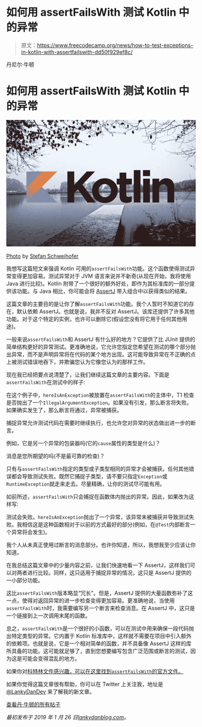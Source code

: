 # 如何用 assertFailsWith 测试 Kotlin 中的异常

> 原文：<https://www.freecodecamp.org/news/how-to-test-exceptions-in-kotlin-with-assertfailswith-dd50f929ef8c/>

丹尼尔·牛顿

# 如何用 assertFailsWith 测试 Kotlin 中的异常

![1*97MX1nM7-TWatCX9pbU-Kw](img/8421c8cf73facad58605635cb1850653.png)

[Photo](https://pixabay.com/en/late-autumn-snow-snowfall-lake-web-3841454/) by [Stefan Schweihofer](https://pixabay.com/en/users/stux-12364/)

我想写这篇短文来强调 Kotlin 可用的`assertFailsWith`功能。这个函数使得测试异常变得更加容易。测试异常对于 JVM 语言来说并不新奇(从现在开始，我将使用 Java 进行比较)。Kotlin 附带了一个很好的额外好处，即作为其标准库的一部分提供该功能。与 Java 相比，你可能会将 [AssertJ](http://joel-costigliola.github.io/assertj/) 带入组合中以获得类似的结果。

这篇文章的主要目的是让你了解`assertFailsWith`功能。我个人暂时不知道它的存在，默认依赖 AssertJ。也就是说，我并不反对 AssertJ。该库还提供了许多其他功能。对于这个特定的实例，也许可以删除它(假设您没有将它用于任何其他用途)。

一般来说`assertFailsWith`和 AssertJ 有什么好的地方？它提供了比 JUnit 提供的简单结构更好的异常测试。更准确地说，它允许您指定您希望在测试的哪个部分抛出异常，而不是声明异常将在代码的某个地方出现。这可能导致异常在不正确的点上被测试错误地吞下，并欺骗您认为它像您认为的那样工作。

现在我已经把要点说清楚了，让我们继续这篇文章的主要内容。下面是`assertFailsWith`在测试中的样子:

在这个例子中，`hereIsAnException`被放置在`assertFailsWith`的主体中，T1 检查是否抛出了一个`IllegalArgumentException`。如果没有引发，那么断言将失败。如果确实发生了，那么断言将通过，异常被捕获。

捕捉异常允许测试代码在需要时继续执行，也允许您对异常的状态做出进一步的断言。

例如，它是另一个异常的包装器吗(它的`cause`属性的类型是什么)？

消息是您所期望的吗(不是最可靠的检查)？

只有与`assertFailsWith`指定的类型或子类型相同的异常才会被捕获。任何其他错误都会导致测试失败。既然它捕捉子类型，请不要只指定`Exception`或`RuntimeException`就走来走去。尽量精确，让你的测试尽可能有用。

如前所述，`assertFailsWith`只会捕捉在函数体内抛出的异常。因此，如果改为这样写:

测试会失败。`hereIsAnException`抛出了一个异常，该异常未被捕获并导致测试失败。我相信这是这种函数相对于以前的方式最好的部分(例如，在`@Test`内部断言一个异常将会发生)。

我个人从未真正使用过断言的消息部分。也许你知道，所以，我想我至少应该让你知道。

在我总结这篇文章中的少量内容之前，让我们快速地看一下 AssertJ，这样我们可以对两者进行比较。同样，这只适用于捕捉异常的情况，这只是 AssertJ 提供的一小部分功能。

这比`assertFailsWith`版本略显“冗长”。但是，AssertJ 提供的大量函数弥补了这一点，使得对返回异常的进一步检查变得更加容易。更准确地说，当使用`assertFailsWith`时，我需要编写另一个断言来检查消息。在 AssertJ 中，这只是一个链接到上一次调用末尾的函数。

总之，`assertFailsWith`是一个很好的小函数，可以在测试中用来确保一段代码抛出特定类型的异常。它内置于 Kotlin 标准库中，这样就不需要在项目中引入额外的依赖项。也就是说，它是一个相对简单的函数，并不具备像 AssertJ 这样的库所具备的功能。这可能就足够了，直到您想要编写包含广泛范围或断言的测试，因为这是可能会变得混乱的地方。

如果你对[科特林文件感兴趣，可以在这里找到`assertFailsWith`的官方文件。](https://kotlinlang.org/api/latest/kotlin.test/kotlin.test/assert-fails-with.html)

如果你觉得这篇文章很有帮助，你可以在 Twitter 上关注我，地址是 [@LankyDanDev](https://twitter.com/LankyDanDev) 来了解我的新文章。

[查看丹·牛顿的所有帖子](https://lankydanblog.com/author/danknewton/)

*最初发布于 2019 年 1 月 26 日[lankydanblog.com](https://lankydanblog.com/2019/01/26/testing-exceptions-in-kotlin-with-assertfailswith/)。*